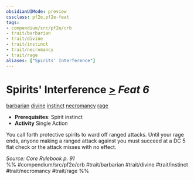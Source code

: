 ```yaml
---
obsidianUIMode: preview
cssclass: pf2e,pf2e-feat
tags:
- compendium/src/pf2e/crb
- trait/barbarian
- trait/divine
- trait/instinct
- trait/necromancy
- trait/rage
aliases: ["Spirits' Interference"]
---
```

# Spirits' Interference  [>](/rules/core-rulebook/chapter-9-playing-the-game.md#Actions "Single Action") *Feat 6*  
[barbarian](/rules/traits/barbarian.md)  [divine](/rules/traits/divine.md)  [instinct](/rules/traits/instinct.md)  [necromancy](/rules/traits/necromancy.md)  [rage](/rules/traits/rage.md)  

- **Prerequisites**: Spirit instinct
- **Activity** Single Action

You call forth protective spirits to ward off ranged attacks. Until your rage ends, anyone making a ranged attack against you must succeed at a DC 5 flat check or the attack misses with no effect.

*Source: Core Rulebook p. 91*  
%% #compendium/src/pf2e/crb #trait/barbarian #trait/divine #trait/instinct #trait/necromancy #trait/rage %%